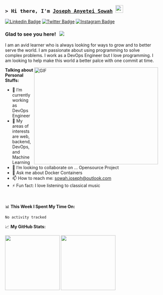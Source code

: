 ### <samp>&gt; Hi there, I'm <a href="https://gkassym.netlify.app" target="_blank">Joseph Anyetei Sowah</a> <img src="https://media.giphy.com/media/hvRJCLFzcasrR4ia7z/giphy.gif" width="25"> </samp>

[![Linkedin Badge](https://img.shields.io/badge/-LinkedIn-0e76a8?style=flat-square&logo=Linkedin&logoColor=white)](https://www.linkedin.com/in/joseph-sowah-a31302141/)
[![Twitter Badge](https://img.shields.io/badge/-Twitter-00acee?style=flat-square&logo=Twitter&logoColor=white)](https://twitter.com/Jayso_o1)
[![Instagram Badge](https://img.shields.io/badge/-Instagram-e4405f?style=flat-square&logo=Instagram&logoColor=white)](https://www.instagram.com/jayso_o1/)
<!-- [![Telegram Badge](https://img.shields.io/badge/-Telegram-0088cc?style=flat-square&logo=Telegram&logoColor=white)](https://t.me/GKassym) -->

### Glad to see you here! &nbsp; ![](https://visitor-badge.glitch.me/badge?page_id=1Jayso.1Jayso)

I am an avid learner who is always looking for ways to grow and to better serve the world. I am passionate about using programming to solve complex problems. I work as a DevOps Engineer but I love programming. I am looking to help make this world a better palce with one commit at time.


<img align="right" alt="GIF" src="https://github.com/1Jayso/1Jayso/blob/main/assets/pet/jpg?raw=true" width="408" height="318" />
  

**Talking about Personal Stuffs:**

- 🔭 I’m currently working as DevOps Engineer 
- 🌱 My areas of interests are web, backend, DevOps, and Machine Learning
- 👯 I’m looking to collaborate on ... Opensource Project
- 💬 Ask me about Docker Containers
- 📫 How to reach me: sowah.joseph@outlook.com
- ⚡ Fun fact: I love listening to classical music

</br>

📊 **This Week I Spent My Time On:**
<!--START_SECTION:waka-->

```text
No activity tracked
```

<!--END_SECTION:waka-->


📈 **My GitHub Stats:**

<p>
  <img height="180em" src="https://github-readme-stats.vercel.app/api?username=1Jayso&show_icons=true&hide_border=true&&count_private=true&include_all_commits=true" />
  <img height="180em" src="[![Anurag's GitHub stats](https://github-readme-stats.vercel.app/api?username=1Jayso)](https://github.com/anuraghazra/github-readme-stats)"/>
</p>




